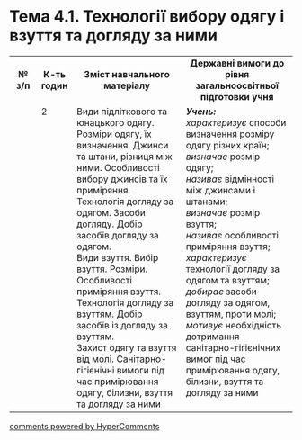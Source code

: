 <div id="hypercomments_widget" class="js-hypercomments-widget invisible"></div>

# Тема 4.1. Технології вибору одягу і взуття та догляду за ними

<table>
  <tr>
    <td width="10%" align="center"><b>№ з/п</b></td>
    <td width="10%" align="center"><b>К-ть годин</b></td>
    <td width="40%" align="center"><b>Зміст навчального матеріалу</b></td>
    <td width="40%" align="center"><b>Державні вимоги до рівня загальноосвітньої підготовки учня</b></td>
  </tr>
  <tr>
<td width="10%" style="vertical-align:top !important;"></td>
<td width="10%" style="vertical-align:top !important;">2</td>
    <td width="40%" style="vertical-align:top !important;">
Види підліткового та юнацького одягу. Розміри одягу, їх визначення. Джинси та штани, різниця між ними. Особливості вибору джинсів та їх приміряння.  <br>
Технологія догляду за одягом. Засоби догляду. Добір засобів догляду за одягом.<br>
Види взуття. Вибір взуття. Розміри. Особливості приміряння взуття. <br>
Технологія догляду за взуттям. Добір засобів із догляду за взуттям. <br>
Захист одягу та взуття від молі.  Санітарно-гігієнічні вимоги під час примірювання одягу, білизни, взуття та догляду за ними
</td>
    <td width="40%" style="vertical-align:top !important;">
<i><b>Учень:</b></i><br>
<i>характеризує</i> способи визначення розміру одягу різних країн;<br>
<i>визначає</i> розмір одягу; <br>
<i>називає</i> відмінності між джинсами і штанами; <br>
<i>визначає</i> розмір взуття;<br>
<i>називає</i> особливості приміряння взуття;<br>
<i>характеризує</i> технології догляду за одягом та взуттям;<br>
<i>добирає</i> засоби догляду за одягом, взуттям, проти молі;<br>
<i>мотивує</i> необхідність дотримання санітарно-гігієнічних вимог під час примірювання одягу, білизни, взуття та догляду за ними
</td>
  </tr>
  </tr>
</table>

<div class="js-hypercomments-container">
<a href="http://hypercomments.com" class="hc-link" title="comments widget">comments powered by HyperComments</a>
</div>